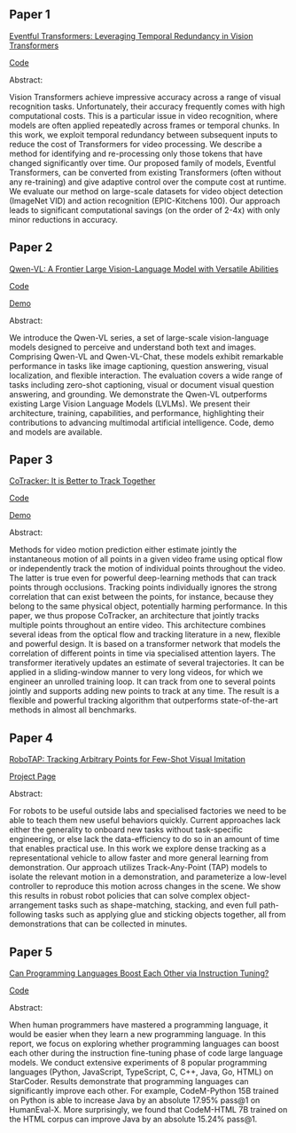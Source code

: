 ## Paper 1

[Eventful Transformers: Leveraging Temporal Redundancy in Vision Transformers](https://arxiv.org/abs/2308.13494)

[Code](https://github.com/WISION-Lab/eventful-transformer)

Abstract:

Vision Transformers achieve impressive accuracy across a range of visual recognition tasks. Unfortunately, their accuracy frequently comes with high computational costs. This is a particular issue in video recognition, where models are often applied repeatedly across frames or temporal chunks. In this work, we exploit temporal redundancy between subsequent inputs to reduce the cost of Transformers for video processing. We describe a method for identifying and re-processing only those tokens that have changed significantly over time. Our proposed family of models, Eventful Transformers, can be converted from existing Transformers (often without any re-training) and give adaptive control over the compute cost at runtime. We evaluate our method on large-scale datasets for video object detection (ImageNet VID) and action recognition (EPIC-Kitchens 100). Our approach leads to significant computational savings (on the order of 2-4x) with only minor reductions in accuracy.

## Paper 2

[Qwen-VL: A Frontier Large Vision-Language Model with Versatile Abilities](https://arxiv.org/abs/2308.12966)

[Code](https://github.com/QwenLM/Qwen-VL)

[Demo](https://modelscope.cn/studios/qwen/Qwen-VL-Chat-Demo/summary)

Abstract:

We introduce the Qwen-VL series, a set of large-scale vision-language models designed to perceive and understand both text and images. Comprising Qwen-VL and Qwen-VL-Chat, these models exhibit remarkable performance in tasks like image captioning, question answering, visual localization, and flexible interaction. The evaluation covers a wide range of tasks including zero-shot captioning, visual or document visual question answering, and grounding. We demonstrate the Qwen-VL outperforms existing Large Vision Language Models (LVLMs). We present their architecture, training, capabilities, and performance, highlighting their contributions to advancing multimodal artificial intelligence. Code, demo and models are available.

## Paper 3

[CoTracker: It is Better to Track Together](https://arxiv.org/abs/2307.07635)

[Code](https://github.com/facebookresearch/co-tracker)

[Demo](https://huggingface.co/spaces/facebook/cotracker?utm_source=twitter&utm_medium=organic_social&utm_campaign=research&utm_content=video)

Abstract:

Methods for video motion prediction either estimate jointly the instantaneous motion of all points in a given video frame using optical flow or independently track the motion of individual points throughout the video. The latter is true even for powerful deep-learning methods that can track points through occlusions. Tracking points individually ignores the strong correlation that can exist between the points, for instance, because they belong to the same physical object, potentially harming performance. In this paper, we thus propose CoTracker, an architecture that jointly tracks multiple points throughout an entire video. This architecture combines several ideas from the optical flow and tracking literature in a new, flexible and powerful design. It is based on a transformer network that models the correlation of different points in time via specialised attention layers. The transformer iteratively updates an estimate of several trajectories. It can be applied in a sliding-window manner to very long videos, for which we engineer an unrolled training loop. It can track from one to several points jointly and supports adding new points to track at any time. The result is a flexible and powerful tracking algorithm that outperforms state-of-the-art methods in almost all benchmarks.

## Paper 4

[RoboTAP: Tracking Arbitrary Points for Few-Shot Visual Imitation](https://arxiv.org/pdf/2308.15975.pdf)

[Project Page](https://robotap.github.io)

Abstract:

For robots to be useful outside labs and specialised factories we need to be able to teach them new useful behaviors quickly. Current approaches lack either the generality to onboard new tasks without task-specific engineering, or else lack the data-efficiency to do so in an amount of time that enables practical use. In this work we explore dense tracking as a representational vehicle to allow faster and more general learning from demonstration. Our approach utilizes Track-Any-Point (TAP) models to isolate the relevant motion in a demonstration, and parameterize a low-level controller to reproduce this motion across changes in the scene. We show this results in robust robot policies that can solve complex object-arrangement tasks such as shape-matching, stacking, and even full path-following tasks such as applying glue and sticking objects together, all from demonstrations that can be collected in minutes.

## Paper 5

[Can Programming Languages Boost Each Other via Instruction Tuning?](https://arxiv.org/abs/2308.16824)

[Code](https://github.com/NL2Code/CodeM)

Abstract:

When human programmers have mastered a programming language, it would be easier when they learn a new programming language. In this report, we focus on exploring whether programming languages can boost each other during the instruction fine-tuning phase of code large language models. We conduct extensive experiments of 8 popular programming languages (Python, JavaScript, TypeScript, C, C++, Java, Go, HTML) on StarCoder. Results demonstrate that programming languages can significantly improve each other. For example, CodeM-Python 15B trained on Python is able to increase Java by an absolute 17.95% pass@1 on HumanEval-X. More surprisingly, we found that CodeM-HTML 7B trained on the HTML corpus can improve Java by an absolute 15.24% pass@1.
